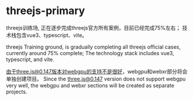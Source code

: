 # threejs-primary

threejs训练场, 正在逐步完成threejs官方所有案例，目前已经完成75%左右；
技术栈包含vue3、typescript、vite。

threejs Training ground, is gradually completing all threejs official cases, currently around 75% complete;
The technology stack includes vue3, typescript, and vite.


由于three.js@0.147版本对webgpu的支持不是很好，webgpu和webxr部分将会单独创建项目。
Since the three.js@0.147 version does not support webgpu very well, the webgpu and webxr sections will be created as separate projects.

